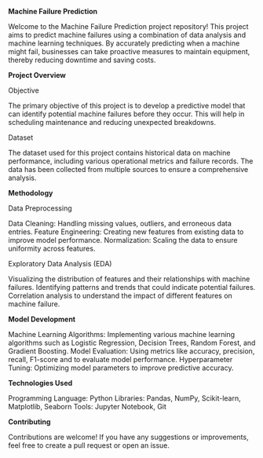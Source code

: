 **Machine Failure Prediction**

Welcome to the Machine Failure Prediction project repository! This project aims to predict machine failures using a combination of data analysis and machine learning techniques. By accurately predicting when a machine might fail, businesses can take proactive measures to maintain equipment, thereby reducing downtime and saving costs.

**Project Overview**

Objective

The primary objective of this project is to develop a predictive model that can identify potential machine failures before they occur. This will help in scheduling maintenance and reducing unexpected breakdowns.

Dataset

The dataset used for this project contains historical data on machine performance, including various operational metrics and failure records. The data has been collected from multiple sources to ensure a comprehensive analysis.

**Methodology**

Data Preprocessing

Data Cleaning: Handling missing values, outliers, and erroneous data entries.
Feature Engineering: Creating new features from existing data to improve model performance.
Normalization: Scaling the data to ensure uniformity across features.

Exploratory Data Analysis (EDA)

Visualizing the distribution of features and their relationships with machine failures.
Identifying patterns and trends that could indicate potential failures.
Correlation analysis to understand the impact of different features on machine failure.

**Model Development**

Machine Learning Algorithms: Implementing various machine learning algorithms such as Logistic Regression, Decision Trees, Random Forest, and Gradient Boosting.
Model Evaluation: Using metrics like accuracy, precision, recall, F1-score and to evaluate model performance.
Hyperparameter Tuning: Optimizing model parameters to improve predictive accuracy.

**Technologies Used**

Programming Language: Python
Libraries: Pandas, NumPy, Scikit-learn, Matplotlib, Seaborn
Tools: Jupyter Notebook, Git

**Contributing**

Contributions are welcome! If you have any suggestions or improvements, feel free to create a pull request or open an issue.
